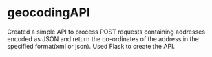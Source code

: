 # geocodingAPI
Created a simple API to process POST requests containing addresses encoded as JSON and return the co-ordinates of the address in the specified format(xml or json).
Used Flask to create the API.

